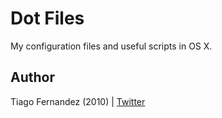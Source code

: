# Dot Files

My configuration files and useful scripts in OS X.


## Author

Tiago Fernandez (2010) | [Twitter][t]

[t]: http://twitter.com/tiagofernandez
